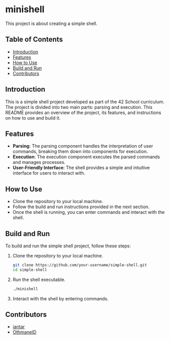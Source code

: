 # minishell
This project is about creating a simple shell.

## Table of Contents
- [Introduction](#introduction)
- [Features](#features)
- [How to Use](#how-to-use)
- [Build and Run](#build-and-run)
- [Contributors](#contributors)

## Introduction
This is a simple shell project developed as part of the 42 School curriculum. The project is divided into two main parts: parsing and execution. This README provides an overview of the project, its features, and instructions on how to use and build it.

## Features
- **Parsing**: The parsing component handles the interpretation of user commands, breaking them down into components for execution.
- **Execution**: The execution component executes the parsed commands and manages processes.
- **User-Friendly Interface**: The shell provides a simple and intuitive interface for users to interact with.

## How to Use
- Clone the repository to your local machine.
- Follow the build and run instructions provided in the next section.
- Once the shell is running, you can enter commands and interact with the shell.

## Build and Run
To build and run the simple shell project, follow these steps:
1. Clone the repository to your local machine.
   ```bash
   git clone https://github.com/your-username/simple-shell.git
   cd simple-shell

2. Run the shell executable.
   ```bash
   ./minishell

3. Interact with the shell by entering commands.


## Contributors
- [iantar](https://github.com/iantar1)
- [OthmaneID](https://github.com/OthmaneID)
